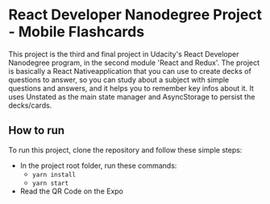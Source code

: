 # React Developer Nanodegree Project - Mobile Flashcards

This project is the third and final project in Udacity's React Developer Nanodegree program, in the second module 'React and Redux'.
The project is basically a React Nativeapplication that you can use to create decks of questions to answer, so you can study about a subject with
simple questions and answers, and it helps you to remember key infos about it.
It uses Unstated as the main state manager and AsyncStorage to persist the decks/cards.

## How to run

To run this project, clone the repository and follow these simple steps:
  * In the project root folder, run these commands:
      - `yarn install`
      - `yarn start`
  * Read the QR Code on the Expo
